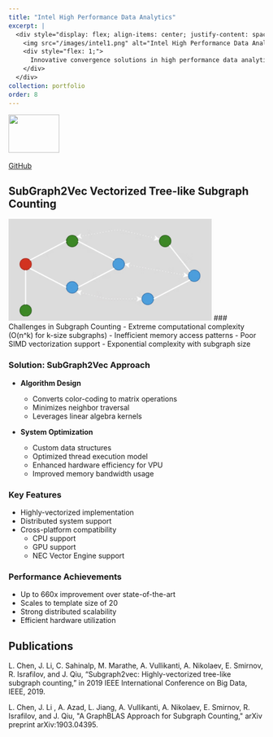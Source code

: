 ```yaml
---
title: "Intel High Performance Data Analytics"
excerpt: |
  <div style="display: flex; align-items: center; justify-content: space-between;">
    <img src="/images/intel1.png" alt="Intel High Performance Data Analytics Image" style="width: 100px; height: 75px; margin-right: 20px; flex-shrink: 0;">
    <div style="flex: 1;">
      Innovative convergence solutions in high performance data analytics and simulation software development using Intel architecture.
    </div>
  </div>
collection: portfolio
order: 8
---
```



<img src='/images/code.png' width='100' height='75'>

[GitHub](https://github.com/DSC-SPIDAL/harp/tree/subgraph2vec)

## SubGraph2Vec Vectorized Tree-like Subgraph Counting
<img src='/images/netg.png' width='400' height='200'>
### Challenges in Subgraph Counting
- Extreme computational complexity (O(n^k) for k-size subgraphs)
- Inefficient memory access patterns
- Poor SIMD vectorization support
- Exponential complexity with subgraph size

### Solution: SubGraph2Vec Approach
- **Algorithm Design**
  - Converts color-coding to matrix operations
  - Minimizes neighbor traversal
  - Leverages linear algebra kernels

- **System Optimization**
  - Custom data structures
  - Optimized thread execution model
  - Enhanced hardware efficiency for VPU
  - Improved memory bandwidth usage

### Key Features
- Highly-vectorized implementation
- Distributed system support
- Cross-platform compatibility
  - CPU support
  - GPU support
  - NEC Vector Engine support

### Performance Achievements
- Up to 660x improvement over state-of-the-art
- Scales to template size of 20
- Strong distributed scalability
- Efficient hardware utilization

## Publications

L.  Chen,  J.  Li,  C.  Sahinalp,  M.  Marathe,  A.  Vullikanti,  A.  Nikolaev, E.  Smirnov,  R.  Israfilov,  and  J.  Qiu,  “Subgraph2vec:   Highly-vectorized tree-like  subgraph  counting,”  in 2019 IEEE International Conference on Big Data, IEEE, 2019.

 

L. Chen, J.  Li , A. Azad, L. Jiang, A.  Vullikanti,  A.  Nikolaev, E.  Smirnov,  R.  Israfilov,  and  J.  Qiu,  "A GraphBLAS Approach for Subgraph Counting," arXiv preprint arXiv:1903.04395.


